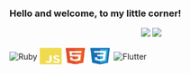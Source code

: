 ### Hello and welcome, to my little corner!

<div align="center">
  <img height="180em" src="https://github-readme-stats.vercel.app/api?username=ducuyusuke&show_icons=true&theme=dark&include_all_commits=true&count_private=true"/>
  <img height="180em" src="https://github-readme-stats.vercel.app/api/top-langs/?username=ducuyusuke&layout=compact&langs_count=7&theme=dracula"/>
</div>

<div style="display: inline_block"><br>
  <img align="center" alt="Ruby" height="30" width="40" src="https://cdn.jsdelivr.net/gh/devicons/devicon/icons/ruby/ruby-original.svg">
  <img align="center" alt="JS" height="30" width="40" src="https://raw.githubusercontent.com/devicons/devicon/master/icons/javascript/javascript-plain.svg">
  <img align="center" alt="HTML" height="30" width="40" src="https://raw.githubusercontent.com/devicons/devicon/master/icons/html5/html5-original.svg">
  <img align="center" alt="CSS" height="30" width="40" src="https://raw.githubusercontent.com/devicons/devicon/master/icons/css3/css3-original.svg">
  <img align="center" alt="Flutter" height="30" width="40" src="https://cdn.jsdelivr.net/gh/devicons/devicon/icons/flutter/flutter-original.svg">  
</div>
